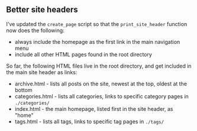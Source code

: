 ## Better site headers

I've updated the `create_page` script so that the `print_site_header` function now does the following:

- always include the homepage as the first link in the main navigation menu
- include all other HTML pages found in the root directory

So far, the following HTML files live in the root directory, and get included in the main site header as links:

- archive.html - lists all posts on the site, newest at the top, oldest at the bottom
- categories.html - lists all categories, links to specific category pages in `./categories/`
- index.html - the main homepage, listed first in the site header, as "home"
- tags.html - lists all tags, links to specific tag pages in `./tags/`

